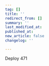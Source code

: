 ```yaml
---
tag: []
title: ''
redirect_from: []
summary: ''
last_modified_at: 
published_at: 
new_article: false
changelog: ''

---
```

Deploy 471